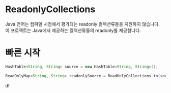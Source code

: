 # ReadonlyCollections
Java 언어는 컴파일 시점에서 평가되는 readonly 컬렉션류들을 지원하지 않습니다. <br>
이 프로젝트는 Java에서 제공하는 컬렉션류들의 readonly를 제공합니다.

# 빠른 시작
```java
HashTable<String, String> source = new HashTable<String, String>();

ReadOnlyMap<String, String> readonlySource = ReadOnlyCollections.to(source);
```

df
